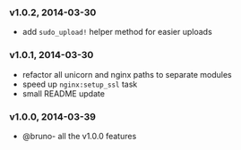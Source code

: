 ### v1.0.2, 2014-03-30
- add `sudo_upload!` helper method for easier uploads
### v1.0.1, 2014-03-30
- refactor all unicorn and nginx paths to separate modules
- speed up `nginx:setup_ssl` task
- small README update
### v1.0.0, 2014-03-39
- @bruno- all the v1.0.0 features
